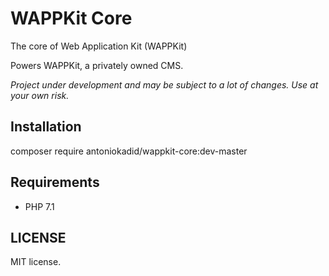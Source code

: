 # WAPPKit Core
The core of Web Application Kit (WAPPKit)

Powers WAPPKit, a privately owned CMS.

*Project under development and may be subject to a lot of changes. Use at your own risk.*

## Installation

composer require antoniokadid/wappkit-core:dev-master

## Requirements
* PHP 7.1

## LICENSE

MIT license.